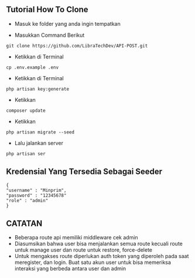 ## Tutorial How To Clone
- Masuk ke folder yang anda ingin tempatkan

- Masukkan Command Berikut 
```shell
git clone https://github.com/LibraTechDev/API-POST.git
```
- Ketikkan di Terminal
```shell
cp .env.example .env
```
- Ketikkan di Terminal 
```shell
php artisan key:generate
```
- Ketikkan 
```shell
composer update
```
- Ketikkan 
```shell
php artisan migrate --seed
```
- Lalu jalankan server
```shell
php artisan ser
```

## Kredensial Yang Tersedia Sebagai Seeder
```shell
{
"username" : "Minprim",
"password" : "12345678"
"role" : "admin"
}
```

## CATATAN
- Beberapa route api memiliki middleware cek admin
- Diasumsikan bahwa user bisa menjalankan semua route kecuali route untuk manage user dan route untuk restore, force-delete
- Untuk mengakses route diperlukan auth token yang diperoleh pada saat meregister, dan login. Buat satu akun user untuk bisa memeriksa interaksi yang berbeda antara user dan admin
